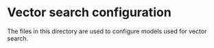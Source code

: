 # Vector search configuration

The files in this directory are used to configure models used for vector search.
